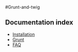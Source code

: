 #Grunt-and-twig

Documentation index
-------------------

* [Installation](doc/installation.md)
* [Grunt](doc/grunt.md)
* [FAQ](doc/faq.md)
